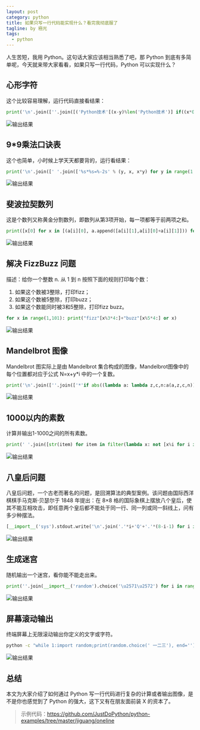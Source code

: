 ```yaml
---
layout: post
category: python
title: 如果只写一行代码能实现什么？看完我彻底服了
tagline: by 極光
tags:
  - python
---
```


人生苦短，我用 Python。这句话大家应该相当熟悉了吧，那 Python 到底有多简单呢，今天就来带大家看看，如果只写一行代码，Python 可以实现什么？

<!--more-->

## 心形字符

这个比较容易理解，运行代码直接看结果：

```py
print('\n'.join([''.join([('Python技术'[(x-y)%len('Python技术')] if((x*0.05)**2+(y*0.1)**2-1)**3-(x*0.05)**2*(y*0.1)**3<=0 else' ')for x in range(-30,30)])for y in range(15,-15,-1)]))
```

![输出结果](http://www.justdopython.com/assets/images/2020/05/oneline/python-oneline-01.png)

## 9*9乘法口诀表

这个也简单，小时候上学天天都要背的，运行看结果：

```py
print('\n'.join([' '.join(['%s*%s=%-2s' % (y, x, x*y) for y in range(1, x+1)]) for x in range(1, 10)]))
```

![输出结果](http://www.justdopython.com/assets/images/2020/05/oneline/python-oneline-02.png)

## 斐波拉契数列

这是个数列又称黄金分割数列，即数列从第3项开始，每一项都等于前两项之和。

```py
print([x[0] for x in [(a[i][0], a.append([a[i][1],a[i][0]+a[i][1]])) for a in ([[1,1]], ) for i in range(30)]])
```

![输出结果](http://www.justdopython.com/assets/images/2020/05/oneline/python-oneline-03.png)

## 解决 FizzBuzz 问题

描述：给你一个整数 n. 从 1 到 n 按照下面的规则打印每个数：

1. 如果这个数被3整除，打印fizz；
2. 如果这个数被5整除，打印buzz；
3. 如果这个数能同时被3和5整除，打印fizz buzz。

```py
for x in range(1,101): print("fizz"[x%3*4:]+"buzz"[x%5*4:] or x)
```

![输出结果](http://www.justdopython.com/assets/images/2020/05/oneline/python-oneline-04.png)

## Mandelbrot 图像

Mandelbrot 图实际上是由 Mandelbrot 集合构成的图像，Mandelbrot图像中的每个位置都对应于公式 N=x+y*i 中的一个复数。

```py
print('\n'.join([''.join(['*'if abs((lambda a: lambda z,c,n:a(a,z,c,n))(lambda s,z,c,n:z if n==0 else s(s,z*z+c,c,n-1))(0,0.02*x+0.05j*y,40))<2 else ' ' for x in range(-80,20)]) for y in range(-20,20)]))
```

![输出结果](http://www.justdopython.com/assets/images/2020/05/oneline/python-oneline-05.png)

## 1000以内的素数

计算并输出1-1000之间的所有素数。

```py
print(' '.join([str(item) for item in filter(lambda x: not [x%i for i in range(2,x) if x%i==0],range(2,1001))]))
```

![输出结果](http://www.justdopython.com/assets/images/2020/05/oneline/python-oneline-06.png)

## 八皇后问题

八皇后问题，一个古老而著名的问题，是回溯算法的典型案例。该问题由国际西洋棋棋手马克斯·贝瑟尔于 1848 年提出：在 8×8 格的国际象棋上摆放八个皇后，使其不能互相攻击，即任意两个皇后都不能处于同一行、同一列或同一斜线上，问有多少种摆法。

```py
[__import__('sys').stdout.write('\n'.join('.'*i+'Q'+'.'*(8-i-1) for i in vec)+"\n========\n") for vec in __import__('itertools').permutations(range(8)) if 8==len(set(vec[i]+i for i in range(8)))==len(set(vec[i]-i for i in range(8)))]
```

![输出结果](http://www.justdopython.com/assets/images/2020/05/oneline/python-oneline-07.png)

## 生成迷宫

随机输出一个迷宫，看你能不能走出来。

```py
print(''.join(__import__('random').choice('\u2571\u2572') for i in range(50*24)))
```

![输出结果](http://www.justdopython.com/assets/images/2020/05/oneline/python-oneline-08.png)

## 屏幕滚动输出

终端屏幕上无限滚动输出你定义的文字或字符。

```sh
python -c "while 1:import random;print(random.choice(' 一二三'), end='')"
```

![输出结果](http://www.justdopython.com/assets/images/2020/05/oneline/python-oneline-09.png)

## 总结

本文为大家介绍了如何通过 Python 写一行代码进行复杂的计算或者输出图像，是不是你也感觉到了 Python 的强大，这下又有在朋友面前装 X 的资本了。

> 示例代码：<https://github.com/JustDoPython/python-examples/tree/master/jiguang/oneline>